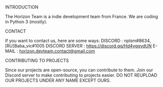 INTRODUCTION

  The Horizon Team is a indie development team from France.
  We are coding in Python 3 (mostly).
  
CONTACT

  If you want to contact us, here are some ways:
  DISCORD : nplsm#8634, [RU]Baba_vic#1005
  DISCORD SERVER : https://discord.gg/Hd4yggydUN
  E-MAIL : horizon.devteam.contact@gmail.com
  
CONTRIBUTING TO PROJECTS

  Since our projects are open-source, you can contribute to them.
  Join our Discord server to make contributing to projects easier.
  DO NOT REUPLOAD OUR PROJECTS UNDER ANY NAME EXCEPT OURS.
